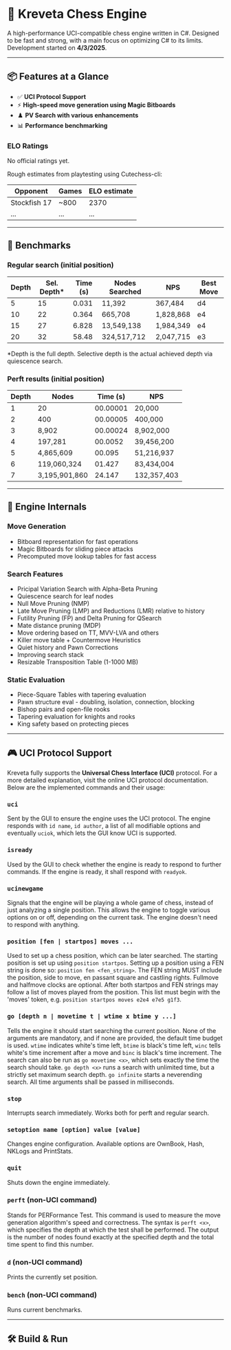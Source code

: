 # 🦐 Kreveta Chess Engine

A high-performance UCI-compatible chess engine written in C#.
Designed to be fast and strong, with a main focus on optimizing C# to its limits.
Development started on **4/3/2025**.

---

## 📦 Features at a Glance

- ✅ **UCI Protocol Support**
- ⚡ **High-speed move generation using Magic Bitboards**
- ♟️ **PV Search with various enhancements**
- 📊 **Performance benchmarking**

### ELO Ratings

No official ratings yet.

Rough estimates from playtesting using Cutechess-cli:

| Opponent        | Games  | ELO estimate |
|-----------------|--------|--------------|
| Stockfish 17    | ~800   | 2370         |
| ...             | ...    | ...          |

---

## 🔬 Benchmarks

### Regular search (initial position)

| Depth | Sel. Depth* | Time (s) | Nodes Searched | NPS       | Best Move |
|-------|-------------|----------|----------------|-----------|-----------|
| 5     | 15          | 0.031    | 11,392         | 367,484   | d4        |
| 10    | 22          | 0.364    | 665,708        | 1,828,868 | e4        |
| 15    | 27          | 6.828    | 13,549,138     | 1,984,349 | e4        |
| 20    | 32          | 58.48    | 324,517,712    | 2,047,715 | e3        |

*Depth is the full depth. Selective depth is the actual achieved depth via quiescence search.

### Perft results (initial position)

| Depth | Nodes           | Time (s)     | NPS           |
|-------|-----------------|--------------|---------------|
| 1     | 20              | 00.00001     | 20,000        |
| 2     | 400             | 00.00005     | 400,000       |
| 3     | 8,902           | 00.00024     | 8,902,000     |
| 4     | 197,281         | 00.0052      | 39,456,200    |
| 5     | 4,865,609       | 00.095       | 51,216,937    |
| 6     | 119,060,324     | 01.427       | 83,434,004    |
| 7     | 3,195,901,860   | 24.147       | 132,357,403   |

---

## 🧠 Engine Internals

### Move Generation

- Bitboard representation for fast operations
- Magic Bitboards for sliding piece attacks
- Precomputed move lookup tables for fast access

### Search Features

- Pricipal Variation Search with Alpha-Beta Pruning
- Quiescence search for leaf nodes
- Null Move Pruning (NMP)
- Late Move Pruning (LMP) and Reductions (LMR) relative to history
- Futility Pruning (FP) and Delta Pruning for QSearch
- Mate distance pruning (MDP)
- Move ordering based on TT, MVV-LVA and others
- Killer move table + Countermove Heuristics
- Quiet history and Pawn Corrections
- Improving search stack
- Resizable Transposition Table (1-1000 MB)

### Static Evaluation

- Piece-Square Tables with tapering evaluation
- Pawn structure eval - doubling, isolation, connection, blocking
- Bishop pairs and open-file rooks
- Tapering evaluation for knights and rooks
- King safety based on protecting pieces

---

## 🎮 UCI Protocol Support

Kreveta fully supports the **Universal Chess Interface (UCI)** protocol.
For a more detailed explanation, visit the online UCI protocol documentation.
Below are the implemented commands and their usage:

### `uci`

Sent by the GUI to ensure the engine uses the UCI protocol. The engine responds with `id name`, `id author`, a list of all modifiable options and eventually `uciok`, which lets the GUI know UCI is supported.

### `isready`

Used by the GUI to check whether the engine is ready to respond to further commands. If the engine is ready, it shall respond with `readyok`.

### `ucinewgame`

Signals that the engine will be playing a whole game of chess, instead of just analyzing a single position. This allows the engine to toggle various options on or off, depending on the current task. The engine doesn't need to respond with anything.

### `position [fen | startpos] moves ...`

Used to set up a chess position, which can be later searched. The starting position is set up using `position startpos`. Setting up a position using a FEN string is done so: `position fen <fen_string>`. The FEN string MUST include the position, side to move, en passant square and castling rights. Fullmove and halfmove clocks are optional. After both startpos and FEN strings may follow a list of moves played from the position. This list must begin with the 'moves' token, e.g. `position startpos moves e2e4 e7e5 g1f3`.

### `go [depth n | movetime t | wtime x btime y ...]`

Tells the engine it should start searching the current position. None of the arguments are mandatory, and if none are provided, the default time budget is used. `wtime` indicates white's time left, `btime` is black's time left, `winc` tells white's time increment after a move and `binc` is black's time increment. The search can also be run as `go movetime <x>`, which sets exactly the time the search should take. `go depth <x>` runs a search with unlimited time, but a strictly set maximum search depth. `go infinite` starts a neverending search. All time arguments shall be passed in milliseconds.

### `stop`

Interrupts search immediately. Works both for perft and regular search.

### `setoption name [option] value [value]`

Changes engine configuration. Available options are OwnBook, Hash, NKLogs and PrintStats.

### `quit`

Shuts down the engine immediately.

### `perft` (non-UCI command)

Stands for PERFormance Test. This command is used to measure the move generation algorithm's speed and correctness. The syntax is `perft <x>`, which specifies the depth at which the test shall be performed. The output is the number of nodes found exactly at the specified depth and the total time spent to find this number.

### `d` (non-UCI command)

Prints the currently set position.

### `bench` (non-UCI command)

Runs current benchmarks.

---

## 🛠️ Build & Run
